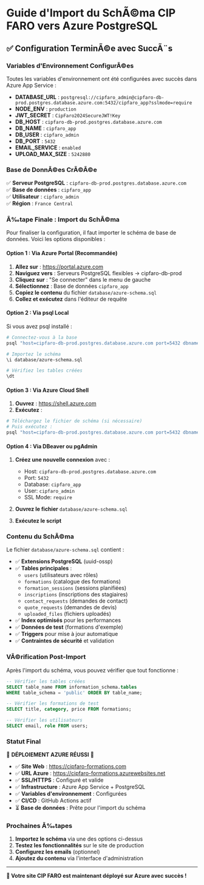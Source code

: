 # Guide d'Import du SchÃ©ma CIP FARO vers Azure PostgreSQL

## ✅ Configuration TerminÃ©e avec SuccÃ¨s

### Variables d'Environnement ConfigurÃ©es

Toutes les variables d'environnement ont été configurées avec succès dans Azure App Service :

- **DATABASE_URL** : `postgresql://cipfaro_admin@cipfaro-db-prod.postgres.database.azure.com:5432/cipfaro_app?sslmode=require`
- **NODE_ENV** : `production`
- **JWT_SECRET** : `CipFaro2024SecureJWT!Key`
- **DB_HOST** : `cipfaro-db-prod.postgres.database.azure.com`
- **DB_NAME** : `cipfaro_app`
- **DB_USER** : `cipfaro_admin`
- **DB_PORT** : `5432`
- **EMAIL_SERVICE** : `enabled`
- **UPLOAD_MAX_SIZE** : `5242880`

### Base de DonnÃ©es CrÃ©Ã©e

✅ **Serveur PostgreSQL** : `cipfaro-db-prod.postgres.database.azure.com`  
✅ **Base de données** : `cipfaro_app`  
✅ **Utilisateur** : `cipfaro_admin`  
✅ **Région** : `France Central`  

### Ã‰tape Finale : Import du SchÃ©ma

Pour finaliser la configuration, il faut importer le schéma de base de données. Voici les options disponibles :

#### Option 1 : Via Azure Portal (Recommandée)

1. **Allez sur** : https://portal.azure.com
2. **Naviguez vers** : Serveurs PostgreSQL flexibles → cipfaro-db-prod
3. **Cliquez sur** : "Se connecter" dans le menu de gauche
4. **Sélectionnez** : Base de données `cipfaro_app`
5. **Copiez le contenu** du fichier `database/azure-schema.sql`
6. **Collez et exécutez** dans l'éditeur de requête

#### Option 2 : Via psql Local

Si vous avez psql installé :

```bash
# Connectez-vous à la base
psql "host=cipfaro-db-prod.postgres.database.azure.com port=5432 dbname=cipfaro_app user=cipfaro_admin sslmode=require"

# Importez le schéma
\i database/azure-schema.sql

# Vérifiez les tables créées
\dt
```

#### Option 3 : Via Azure Cloud Shell

1. **Ouvrez** : https://shell.azure.com
2. **Exécutez** :
```bash
# Téléchargez le fichier de schéma (si nécessaire)
# Puis exécutez :
psql "host=cipfaro-db-prod.postgres.database.azure.com port=5432 dbname=cipfaro_app user=cipfaro_admin sslmode=require" -f azure-schema.sql
```

#### Option 4 : Via DBeaver ou pgAdmin

1. **Créez une nouvelle connexion** avec :
   - Host: `cipfaro-db-prod.postgres.database.azure.com`
   - Port: `5432`
   - Database: `cipfaro_app`
   - User: `cipfaro_admin`
   - SSL Mode: `require`

2. **Ouvrez le fichier** `database/azure-schema.sql`
3. **Exécutez le script**

### Contenu du SchÃ©ma

Le fichier `database/azure-schema.sql` contient :

- ✅ **Extensions PostgreSQL** (uuid-ossp)
- ✅ **Tables principales** :
  - `users` (utilisateurs avec rôles)
  - `formations` (catalogue des formations)
  - `formation_sessions` (sessions planifiées)
  - `inscriptions` (inscriptions des stagiaires)
  - `contact_requests` (demandes de contact)
  - `quote_requests` (demandes de devis)
  - `uploaded_files` (fichiers uploadés)
- ✅ **Index optimisés** pour les performances
- ✅ **Données de test** (formations d'exemple)
- ✅ **Triggers** pour mise à jour automatique
- ✅ **Contraintes de sécurité** et validation

### VÃ©rification Post-Import

Après l'import du schéma, vous pouvez vérifier que tout fonctionne :

```sql
-- Vérifier les tables créées
SELECT table_name FROM information_schema.tables 
WHERE table_schema = 'public' ORDER BY table_name;

-- Vérifier les formations de test
SELECT title, category, price FROM formations;

-- Vérifier les utilisateurs
SELECT email, role FROM users;
```

### Statut Final

🎉 **DÉPLOIEMENT AZURE RÉUSSI** 🎉

- ✅ **Site Web** : https://cipfaro-formations.com
- ✅ **URL Azure** : https://cipfaro-formations.azurewebsites.net  
- ✅ **SSL/HTTPS** : Configuré et valide
- ✅ **Infrastructure** : Azure App Service + PostgreSQL
- ✅ **Variables d'environnement** : Configurées
- ✅ **CI/CD** : GitHub Actions actif
- ⏳ **Base de données** : Prête pour l'import du schéma

### Prochaines Ã‰tapes

1. **Importez le schéma** via une des options ci-dessus
2. **Testez les fonctionnalités** sur le site de production
3. **Configurez les emails** (optionnel)
4. **Ajoutez du contenu** via l'interface d'administration

---

**🚀 Votre site CIP FARO est maintenant déployé sur Azure avec succès !**